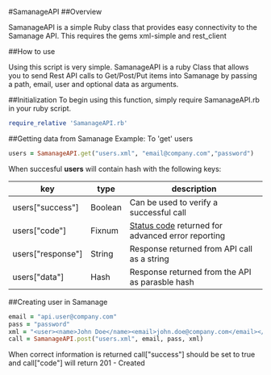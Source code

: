 #SamanageAPI
##Overview

SamanageAPI is a simple Ruby class that provides easy connectivity to the Samanage API. 
This requires the gems xml-simple and rest_client

##How to use

Using this script is very simple. SamanageAPI is a ruby Class that allows you to send Rest API calls to Get/Post/Put items into Samanage by passing a path, email, user and optional data as arguments.

##Initialization
To begin using this function, simply require SamanageAPI.rb in your ruby script.

```ruby
require_relative 'SamanageAPI.rb'
```



##Getting data from Samanage
Example: To 'get' users

```ruby
users = SamanageAPI.get("users.xml", "email@company.com","password")
```

When succesful **users** will contain hash with the following keys:

key | type | description
--- | ---- | -----------
users["success"] | Boolean | Can be used to verify a successful call 
users["code"] | Fixnum | [Status code](http://www.restapitutorial.com/httpstatuscodes.html) returned for advanced error reporting
users["response"] | String | Response returned from API call as a string
users["data"] | Hash | Response returned from the API as parasble hash


##Creating user in Samanage
```ruby
email = "api.user@company.com"
pass = "password"
xml = "<user><name>John Doe</name><email>john.doe@company.com</email></user>"
call = SamanageAPI.post("users.xml", email, pass, xml)
```
When correct information is returned call["success"] should be set to true and  call["code"] will return 201 - Created
